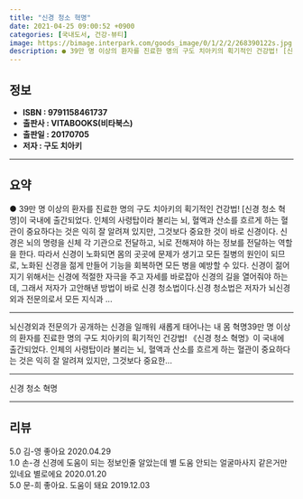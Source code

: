 ```yaml
---
title: "신경 청소 혁명"
date: 2021-04-25 09:00:52 +0900
categories: [국내도서, 건강-뷰티]
image: https://bimage.interpark.com/goods_image/0/1/2/2/268390122s.jpg
description: ● 39만 명 이상의 환자를 진료한 명의 구도 치아키의 획기적인 건강법! [신경 청소 혁명]이 국내에 출간되었다. 인체의 사령탑이라 불리는 뇌, 혈액과 산소를 흐르게 하는 혈관이 중요하다는 것은 익히 잘 알려져 있지만, 그것보다 중요한 것이 바로 신경이다. 신경은 뇌의 명령을 신체 각
---
```


## **정보**

- **ISBN : 9791158461737**
- **출판사 : VITABOOKS(비타북스)**
- **출판일 : 20170705**
- **저자 : 구도 치아키**

------



## **요약**

●  39만 명 이상의 환자를 진료한 명의 구도 치아키의 획기적인 건강법! [신경 청소 혁명]이 국내에 출간되었다. 인체의 사령탑이라 불리는 뇌, 혈액과 산소를 흐르게 하는 혈관이 중요하다는 것은 익히 잘 알려져 있지만, 그것보다 중요한 것이 바로 신경이다. 신경은 뇌의 명령을 신체 각 기관으로 전달하고, 뇌로 전해져야 하는 정보를 전달하는 역할을 한다. 따라서 신경이 노화되면 몸의 곳곳에 문제가 생기고 모든 질병의 원인이 되므로, 노화된 신경을 젊게 만들어 기능을 회복하면 모든 병을 예방할 수 있다. 신경이 젊어지기 위해서는 신경에 적절한 자극을 주고 자세를 바로잡아 신경의 길을 열어줘야 하는데, 그래서 저자가 고안해낸 방법이 바로 신경 청소법이다.신경 청소법은 저자가 뇌신경외과 전문의로서 모든 지식과 ...

------

뇌신경외과 전문의가 공개하는 신경을 일깨워 새롭게 태어나는 내 몸 혁명39만 명 이상의 환자를 진료한 명의 구도 치아키의 획기적인 건강법! 《신경 청소 혁명》이 국내에 출간되었다. 인체의 사령탑이라 불리는 뇌, 혈액과 산소를 흐르게 하는 혈관이 중요하다는 것은 익히 잘 알려져 있지만, 그것보다 중요한... 

------


신경 청소 혁명 

------


## **리뷰** 

5.0 김-영 좋아요 2020.04.29 <br/>1.0 손-경 신경에 도움이 되는 정보인줄 알았는데 별 도움 안되는 얼굴마사지 같은거만 있네요 별로에요 2020.01.20 <br/>5.0 문-희 좋아요. 도움이 돼요 2019.12.03 <br/>